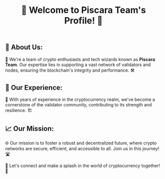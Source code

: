 <body>
    <header>
        <h1>🌟 Welcome to Piscara Team's Profile! 🌟</h1>
    </header>
    <section>
        <h2>🚀 About Us:</h2>
        <p>🔧 We're a team of crypto enthusiasts and tech wizards known as <strong>Piscara Team</strong>. Our expertise lies in supporting a vast network of validators and nodes, ensuring the blockchain's integrity and performance. 🛠️</p>
    </section>
    <section>
        <h2>👥 Our Experience:</h2>
        <p>💼 With years of experience in the cryptocurrency realm, we've become a cornerstone of the validator community, contributing to its strength and resilience. 🏗️</p>
    </section>
    <section>
        <h2>📈 Our Mission:</h2>
        <p>🌐 Our mission is to foster a robust and decentralized future, where crypto networks are secure, efficient, and accessible to all. Join us in this journey! 🛣️</p>
    </section>
    <footer>
        <p>📢 Let's connect and make a splash in the world of cryptocurrency together! 🌊</p>
    </footer>
</body>
